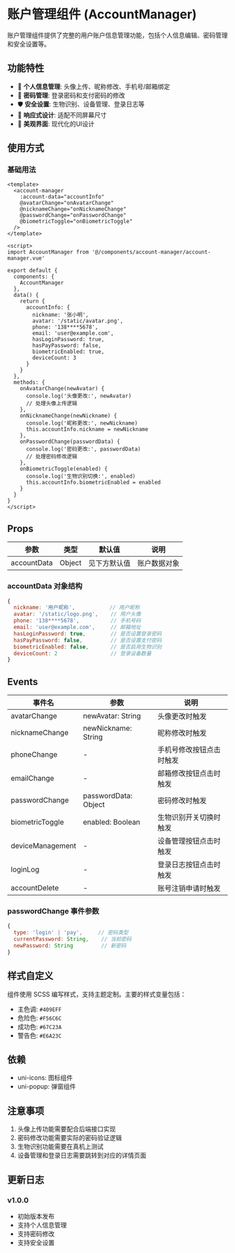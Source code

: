 # 账户管理组件 (AccountManager)

账户管理组件提供了完整的用户账户信息管理功能，包括个人信息编辑、密码管理和安全设置等。

## 功能特性

- 🔧 **个人信息管理**: 头像上传、昵称修改、手机号/邮箱绑定
- 🔐 **密码管理**: 登录密码和支付密码的修改
- 🛡️ **安全设置**: 生物识别、设备管理、登录日志等
- 📱 **响应式设计**: 适配不同屏幕尺寸
- 🎨 **美观界面**: 现代化的UI设计

## 使用方式

### 基础用法

```vue
<template>
  <account-manager 
    :account-data="accountInfo"
    @avatarChange="onAvatarChange"
    @nicknameChange="onNicknameChange"
    @passwordChange="onPasswordChange"
    @biometricToggle="onBiometricToggle"
  />
</template>

<script>
import AccountManager from '@/components/account-manager/account-manager.vue'

export default {
  components: {
    AccountManager
  },
  data() {
    return {
      accountInfo: {
        nickname: '张小明',
        avatar: '/static/avatar.png',
        phone: '138****5678',
        email: 'user@example.com',
        hasLoginPassword: true,
        hasPayPassword: false,
        biometricEnabled: true,
        deviceCount: 3
      }
    }
  },
  methods: {
    onAvatarChange(newAvatar) {
      console.log('头像更改:', newAvatar)
      // 处理头像上传逻辑
    },
    onNicknameChange(newNickname) {
      console.log('昵称更改:', newNickname)
      this.accountInfo.nickname = newNickname
    },
    onPasswordChange(passwordData) {
      console.log('密码更改:', passwordData)
      // 处理密码修改逻辑
    },
    onBiometricToggle(enabled) {
      console.log('生物识别切换:', enabled)
      this.accountInfo.biometricEnabled = enabled
    }
  }
}
</script>
```

## Props

| 参数 | 类型 | 默认值 | 说明 |
|------|------|--------|------|
| accountData | Object | 见下方默认值 | 账户数据对象 |

### accountData 对象结构

```javascript
{
  nickname: '用户昵称',           // 用户昵称
  avatar: '/static/logo.png',    // 用户头像
  phone: '138****5678',          // 手机号码
  email: 'user@example.com',     // 邮箱地址
  hasLoginPassword: true,        // 是否设置登录密码
  hasPayPassword: false,         // 是否设置支付密码
  biometricEnabled: false,       // 是否启用生物识别
  deviceCount: 2                 // 登录设备数量
}
```

## Events

| 事件名 | 参数 | 说明 |
|-------|------|------|
| avatarChange | newAvatar: String | 头像更改时触发 |
| nicknameChange | newNickname: String | 昵称修改时触发 |
| phoneChange | - | 手机号修改按钮点击时触发 |
| emailChange | - | 邮箱修改按钮点击时触发 |
| passwordChange | passwordData: Object | 密码修改时触发 |
| biometricToggle | enabled: Boolean | 生物识别开关切换时触发 |
| deviceManagement | - | 设备管理按钮点击时触发 |
| loginLog | - | 登录日志按钮点击时触发 |
| accountDelete | - | 账号注销申请时触发 |

### passwordChange 事件参数

```javascript
{
  type: 'login' | 'pay',     // 密码类型
  currentPassword: String,    // 当前密码
  newPassword: String         // 新密码
}
```

## 样式自定义

组件使用 SCSS 编写样式，支持主题定制。主要的样式变量包括：

- 主色调: `#409EFF`
- 危险色: `#F56C6C`
- 成功色: `#67C23A`
- 警告色: `#E6A23C`

## 依赖

- uni-icons: 图标组件
- uni-popup: 弹窗组件

## 注意事项

1. 头像上传功能需要配合后端接口实现
2. 密码修改功能需要实际的密码验证逻辑
3. 生物识别功能需要在真机上测试
4. 设备管理和登录日志需要跳转到对应的详情页面

## 更新日志

### v1.0.0
- 初始版本发布
- 支持个人信息管理
- 支持密码修改
- 支持安全设置